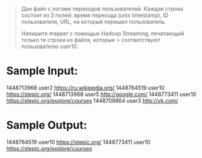 > Дан файл с логами переходов пользователей. Каждая строка состоит из 3 полей: время
> перехода (unix timestamp), ID пользователя, URL, на который перешел пользователь.
>
> Напишите mapper с помощью Hadoop Streaming, печатающий только те строки из файла, которые > соответствуют пользователю user10.

# Sample Input:

1448713968	user2	https://ru.wikipedia.org/
1448764519	user10	https://stepic.org/
1448713968	user5	http://google.com/
1448773411	user10	https://stepic.org/explore/courses
1448709864	user3	http://vk.com/

# Sample Output:

1448764519	user10	https://stepic.org/
1448773411	user10	https://stepic.org/explore/courses
